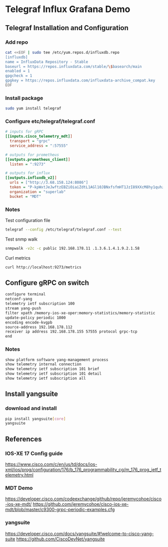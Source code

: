 # Telegraf Influx Grafana Demo
## Telegraf Installation and Configuration
### Add repo
```bash
cat <<EOF | sudo tee /etc/yum.repos.d/influxdb.repo
[influxdb]
name = InfluxData Repository - Stable
baseurl = https://repos.influxdata.com/stable/\$basearch/main
enabled = 1
gpgcheck = 1
gpgkey = https://repos.influxdata.com/influxdata-archive_compat.key
EOF
```
### Install package
```bash
sudo yum install telegraf
```
### Configure etc/telegraf/telegraf.conf
```ini
# inputs for gRPC
[[inputs.cisco_telemetry_mdt]]
  transport = "grpc"
  service_address = ":57555"

# outputs for prometheus
[[outputs.prometheus_client]]
  listen = ":9273"

# outputs for influx
[[outputs.influxdb_v2]]
  urls = ["http://3.68.158.124:8086"]
  token = "P-kpWxtJeJwftzEBZiOiaiZdtL1AGl10JBNxfsfmHT1JzI89XXcM8hy1quhzilIQcs4TuceBigqiXhleJ3GULw=="
  organization = "superlab"
  bucket = "MDT"
```
### Notes
Test configuration file
```bash
telegraf --config /etc/telegraf/telegraf.conf --test
```
Test snmp walk
```bash
snmpwalk -v2c -c public 192.168.178.11 .1.3.6.1.4.1.9.2.1.58
```
Curl metrics
```bash
curl http://localhost:9273/metrics
```
## Configure gRPC on switch
```bash
configure terminal
netconf-yang
telemetry ietf subscription 100
stream yang-push
filter xpath /memory-ios-xe-oper:memory-statistics/memory-statistic
update-policy periodic 1000
encoding encode-kvgpb
source-address 192.168.178.112
receiver ip address 192.168.178.155 57555 protocol grpc-tcp
end
```
### Notes
```bash
show platform software yang-management process
show telemetry internal connection
show telemetry ietf subscription 101 brief
show telemetry ietf subscription 101 detail
show telemetry ietf subscription all
```
## Install yangsuite
### download and install
```bash
pip install yangsuite[core]
yangsuite
```
## References
### IOS-XE 17 Config guide
https://www.cisco.com/c/en/us/td/docs/ios-xml/ios/prog/configuration/176/b_176_programmability_cg/m_176_prog_ietf_telemetry.html
### MDT Demo
https://developer.cisco.com/codeexchange/github/repo/jeremycohoe/cisco-ios-xe-mdt/
https://github.com/jeremycohoe/cisco-ios-xe-mdt/blob/master/c9300-grpc-periodic-examples.cfg
### yangsuite
https://developer.cisco.com/docs/yangsuite/#!welcome-to-cisco-yang-suite
https://github.com/CiscoDevNet/yangsuite




